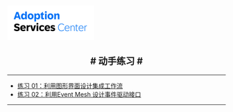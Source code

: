 <!-- docs/_sidebar.md -->

![](vx_images/288853594065488.png)

<h2 style="text-align: center;"># 动手练习 #</h2>

---

* [练习 01：利用图形界面设计集成工作流](Exercise00%20-%20Smoke%20Test%20Monitoring%20via%20WebUI.md)
* [练习 02：利用Event Mesh 设计事件驱动接口](Exercise%203%20-%20SAP%20Integration%20Suite%20-%20Eventing.md)



---